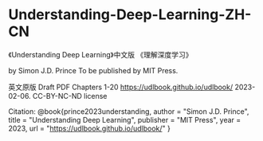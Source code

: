 # Understanding-Deep-Learning-ZH-CN
《Understanding Deep Learning》中文版
《理解深度学习》


by Simon J.D. Prince
To be published by MIT Press.

英文原版
Draft PDF Chapters 1-20 https://udlbook.github.io/udlbook/
2023-02-06. CC-BY-NC-ND license

Citation:
 @book{prince2023understanding,
 author = "Simon J.D. Prince",
 title = "Understanding Deep Learning",
 publisher = "MIT Press",
 year = 2023,
 url = "https://udlbook.github.io/udlbook/"
}

